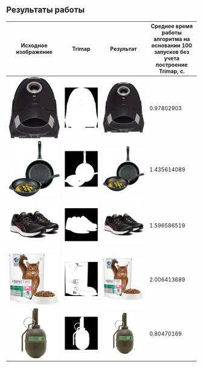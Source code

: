 ## Результаты работы

Исходное изображение | Trimap | Результат | Среднее время работы алгоритма на основании 100 запусков без учета построение Trimap, с.
--- | --- | --- | ---
![plot](https://github.com/EgorBa/Video-creative-platform/blob/master/MyCutouts/PyMatting%20%2B%20MyTrimap/examples/1.jpg) | ![plot](https://github.com/EgorBa/Video-creative-platform/blob/master/MyCutouts/PyMatting%20%2B%20MyTrimap/trimaps/trimap_1.png) | ![plot](https://github.com/EgorBa/Video-creative-platform/blob/master/MyCutouts/PyMatting%20%2B%20MyTrimap/cutouts/cutout_1.png) | 0.97802903
![plot](https://github.com/EgorBa/Video-creative-platform/blob/master/MyCutouts/PyMatting%20%2B%20MyTrimap/examples/2.jpg) | ![plot](https://github.com/EgorBa/Video-creative-platform/blob/master/MyCutouts/PyMatting%20%2B%20MyTrimap/trimaps/trimap_2.png) | ![plot](https://github.com/EgorBa/Video-creative-platform/blob/master/MyCutouts/PyMatting%20%2B%20MyTrimap/cutouts/cutout_2.png) | 1.435614089
![plot](https://github.com/EgorBa/Video-creative-platform/blob/master/MyCutouts/PyMatting%20%2B%20MyTrimap/examples/3.jpg) | ![plot](https://github.com/EgorBa/Video-creative-platform/blob/master/MyCutouts/PyMatting%20%2B%20MyTrimap/trimaps/trimap_3.png) | ![plot](https://github.com/EgorBa/Video-creative-platform/blob/master/MyCutouts/PyMatting%20%2B%20MyTrimap/cutouts/cutout_3.png) | 1.596586519
![plot](https://github.com/EgorBa/Video-creative-platform/blob/master/MyCutouts/PyMatting%20%2B%20MyTrimap/examples/4.jpg) | ![plot](https://github.com/EgorBa/Video-creative-platform/blob/master/MyCutouts/PyMatting%20%2B%20MyTrimap/trimaps/trimap_4.png) | ![plot](https://github.com/EgorBa/Video-creative-platform/blob/master/MyCutouts/PyMatting%20%2B%20MyTrimap/cutouts/cutout_4.png) | 2.006413689
![plot](https://github.com/EgorBa/Video-creative-platform/blob/master/MyCutouts/PyMatting%20%2B%20MyTrimap/examples/5.jpg) | ![plot](https://github.com/EgorBa/Video-creative-platform/blob/master/MyCutouts/PyMatting%20%2B%20MyTrimap/trimaps/trimap_5.png) | ![plot](https://github.com/EgorBa/Video-creative-platform/blob/master/MyCutouts/PyMatting%20%2B%20MyTrimap/cutouts/cutout_5.png) | 0.80470169
